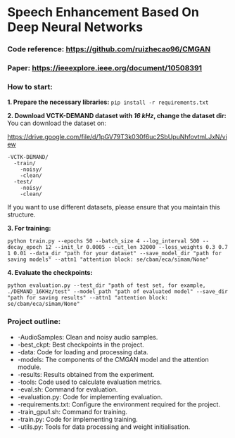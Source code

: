 # Speech Enhancement Based On Deep Neural Networks

### Code reference: https://github.com/ruizhecao96/CMGAN

### Paper: https://ieeexplore.ieee.org/document/10508391

### How to start:

**1. Prepare the necessary libraries:** 
`pip install -r requirements.txt`

**2. Download VCTK-DEMAND dataset with *16 kHz*, change the dataset dir:**
You can download the dataset on: 

https://drive.google.com/file/d/1pGV79T3k030f6uc2SbUpuNhfovtmLJxN/view
```
-VCTK-DEMAND/
  -train/
    -noisy/
    -clean/
  -test/
    -noisy/
    -clean/
```
If you want to use different datasets, please ensure that you maintain this structure.

**3. For training:**
```
python train.py --epochs 50 --batch_size 4 --log_interval 500 --decay_epoch 12 --init_lr 0.0005 --cut_len 32000 --loss_weights 0.3 0.7 1 0.01 --data_dir "path for your dataset" --save_model_dir "path for saving models" --attn1 "attention block: se/cbam/eca/simam/None"
```

**4. Evaluate the checkpoints:**
```
python evaluation.py --test_dir "path of test set, for example, ./DEMAND_16KHz/test" --model_path "path of evaluated model" --save_dir "path for saving results" --attn1 "attention block: se/cbam/eca/simam/None"
```

### Project outline:
* -AudioSamples: Clean and noisy audio samples.
* -best_ckpt: Best checkpoints in the project.
* -data: Code for loading and processing data.
* -models: The components of the CMGAN model and the attention module.
* -results: Results obtained from the experiment.
* -tools: Code used to calculate evaluation metrics.
* -eval.sh: Command for evaluation.
* -evaluation.py: Code for implementing evaluation.
* -requirements.txt: Configure the environment required for the project.
* -train_gpu1.sh: Command for training.
* -train.py: Code for implementing training.
* -utils.py: Tools for data processing and weight initialisation.
 